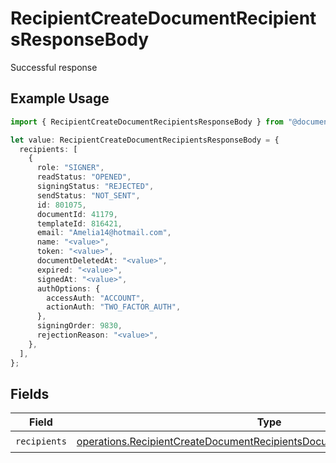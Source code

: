 # RecipientCreateDocumentRecipientsResponseBody

Successful response

## Example Usage

```typescript
import { RecipientCreateDocumentRecipientsResponseBody } from "@documenso/sdk-typescript/models/operations";

let value: RecipientCreateDocumentRecipientsResponseBody = {
  recipients: [
    {
      role: "SIGNER",
      readStatus: "OPENED",
      signingStatus: "REJECTED",
      sendStatus: "NOT_SENT",
      id: 801075,
      documentId: 41179,
      templateId: 816421,
      email: "Amelia14@hotmail.com",
      name: "<value>",
      token: "<value>",
      documentDeletedAt: "<value>",
      expired: "<value>",
      signedAt: "<value>",
      authOptions: {
        accessAuth: "ACCOUNT",
        actionAuth: "TWO_FACTOR_AUTH",
      },
      signingOrder: 9830,
      rejectionReason: "<value>",
    },
  ],
};
```

## Fields

| Field                                                                                                                                                                    | Type                                                                                                                                                                     | Required                                                                                                                                                                 | Description                                                                                                                                                              |
| ------------------------------------------------------------------------------------------------------------------------------------------------------------------------ | ------------------------------------------------------------------------------------------------------------------------------------------------------------------------ | ------------------------------------------------------------------------------------------------------------------------------------------------------------------------ | ------------------------------------------------------------------------------------------------------------------------------------------------------------------------ |
| `recipients`                                                                                                                                                             | [operations.RecipientCreateDocumentRecipientsDocumentsRecipientsRecipients](../../models/operations/recipientcreatedocumentrecipientsdocumentsrecipientsrecipients.md)[] | :heavy_check_mark:                                                                                                                                                       | N/A                                                                                                                                                                      |